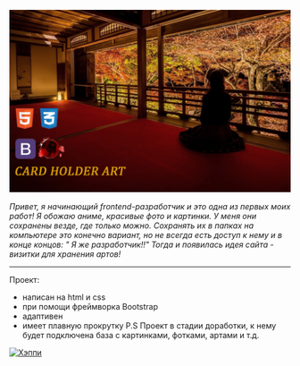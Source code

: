 
[![Арт_README](img/%D0%90%D1%80%D1%82_README.png)](# "Рада вдохновлять!!!")

_Привет, я начинающий frontend-разработчик и это одна из первых моих работ! Я обожаю аниме, красивые фото и картинки. У меня они сохранены везде, где только можно. Сохранять их в папках на компьютере это конечно вариант, но не всегда есть доступ к нему и в конце концов: " Я же разработчик!!" Тогда и появилась идея сайта - визитки для хранения артов!_
___
 Проект:
* написан на html и css 
* при помощи фреймворка Bootstrap
* адаптивен
* имеет плавную прокрутку
P.S Проект в стадии доработки, к нему будет подключена база с картинками, фотками, артами и т.д.


[![Хэппи](https://encrypted-tbn0.gstatic.com/images?q=tbn:ANd9GcR66LFVky5jphTfbS3CLJLP4AkFSUh2QmSPfg&usqp=CAU)](# "Рада вдохновлять!!!")
